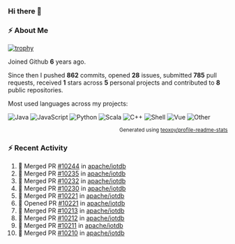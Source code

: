 ### Hi there 👋

### :zap: About Me

[![trophy](https://github-profile-trophy.vercel.app/?username=HTHou&theme=onedark)](https://github.com/ryo-ma/github-profile-trophy)
   
Joined Github **6** years ago.

Since then I pushed **862** commits, opened **28** issues, submitted **785** pull requests, received **1** stars across **5** personal projects and contributed to **8** public repositories.

Most used languages across my projects:

![Java](https://img.shields.io/static/v1?style=flat-square&label=%E2%A0%80&color=555&labelColor=%23b07219&message=Java%EF%B8%B194.4%25)
![JavaScript](https://img.shields.io/static/v1?style=flat-square&label=%E2%A0%80&color=555&labelColor=%23f1e05a&message=JavaScript%EF%B8%B11.4%25)
![Python](https://img.shields.io/static/v1?style=flat-square&label=%E2%A0%80&color=555&labelColor=%233572A5&message=Python%EF%B8%B10.7%25)
![Scala](https://img.shields.io/static/v1?style=flat-square&label=%E2%A0%80&color=555&labelColor=%23c22d40&message=Scala%EF%B8%B10.6%25)
![C++](https://img.shields.io/static/v1?style=flat-square&label=%E2%A0%80&color=555&labelColor=%23f34b7d&message=C%2B%2B%EF%B8%B10.6%25)
![Shell](https://img.shields.io/static/v1?style=flat-square&label=%E2%A0%80&color=555&labelColor=%2389e051&message=Shell%EF%B8%B10.4%25)
![Vue](https://img.shields.io/static/v1?style=flat-square&label=%E2%A0%80&color=555&labelColor=%2341b883&message=Vue%EF%B8%B10.3%25)
![Other](https://img.shields.io/static/v1?style=flat-square&label=%E2%A0%80&color=555&labelColor=%23ededed&message=Other%EF%B8%B11.2%25)

<p align="right"><sub>Generated using <a href="https://github.com/marketplace/actions/profile-readme-stats">teoxoy/profile-readme-stats</a></sub></p>


<!--![](https://github.com/HTHou/HTHou/blob/output/github-contribution-grid-snake.svg)-->

<!--![Haonan Hou's github stats](https://github-readme-stats.vercel.app/api?username=HTHou&count_private=true&show_icons=true&theme=onedark)-->

<!--![Haonan Hou's wakatime stats](https://github-readme-stats.vercel.app/api/wakatime?username=HTHou&layout=compact&theme=onedark)-->

<!--![Top Langs](https://github-readme-stats.vercel.app/api/top-langs/?username=HTHou&theme=onedark&layout=compact)-->

### :zap: Recent Activity
<!--START_SECTION:activity-->
1. 🎉 Merged PR [#10244](https://github.com/apache/iotdb/pull/10244) in [apache/iotdb](https://github.com/apache/iotdb)
2. 🎉 Merged PR [#10235](https://github.com/apache/iotdb/pull/10235) in [apache/iotdb](https://github.com/apache/iotdb)
3. 🎉 Merged PR [#10232](https://github.com/apache/iotdb/pull/10232) in [apache/iotdb](https://github.com/apache/iotdb)
4. 🎉 Merged PR [#10230](https://github.com/apache/iotdb/pull/10230) in [apache/iotdb](https://github.com/apache/iotdb)
5. 🎉 Merged PR [#10221](https://github.com/apache/iotdb/pull/10221) in [apache/iotdb](https://github.com/apache/iotdb)
6. 💪 Opened PR [#10221](https://github.com/apache/iotdb/pull/10221) in [apache/iotdb](https://github.com/apache/iotdb)
7. 🎉 Merged PR [#10213](https://github.com/apache/iotdb/pull/10213) in [apache/iotdb](https://github.com/apache/iotdb)
8. 🎉 Merged PR [#10212](https://github.com/apache/iotdb/pull/10212) in [apache/iotdb](https://github.com/apache/iotdb)
9. 🎉 Merged PR [#10211](https://github.com/apache/iotdb/pull/10211) in [apache/iotdb](https://github.com/apache/iotdb)
10. 🎉 Merged PR [#10210](https://github.com/apache/iotdb/pull/10210) in [apache/iotdb](https://github.com/apache/iotdb)
<!--END_SECTION:activity-->

<!--
**HTHou/HTHou** is a ✨ _special_ ✨ repository because its `README.md` (this file) appears on your GitHub profile.

Here are some ideas to get you started:

- 🔭 I’m currently working on ...
- 🌱 I’m currently learning ...
- 👯 I’m looking to collaborate on ...
- 🤔 I’m looking for help with ...
- 💬 Ask me about ...
- 📫 How to reach me: ...
- 😄 Pronouns: ...
- ⚡ Fun fact: ...
-->
